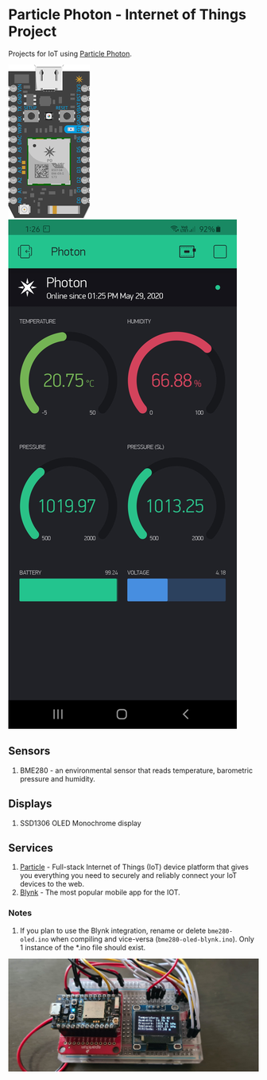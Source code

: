 # Particle Photon - Internet of Things Project

Projects for IoT using [Particle Photon](Core).

![Particle Photon Pinout](/res/photon_pinout.png)   ![Blynk app screenshot](/res/photon_bme280_blynk_app.jpg)

## Sensors
1. BME280 - an environmental sensor that reads temperature, barometric pressure and humidity.

## Displays
1. SSD1306 OLED Monochrome display

## Services
1. [Particle] - Full-stack Internet of Things (IoT) device platform that gives you everything you need to securely and reliably connect your IoT devices to the web.
2. [Blynk] - The most popular mobile app for the IOT.

[Particle Photon]: https://docs.particle.io/guide/getting-started/intro/core/
[Particle]: https://www.particle.io/
[Blynk]: https://blynk.cc

### Notes
1. If you plan to use the Blynk integration, rename or delete `bme280-oled.ino` when compiling and vice-versa (`bme280-oled-blynk.ino`). Only 1 instance of the *.ino file should exist.


![Testboard Image](/res/photon_bme280_oled_testboard.jpg)
